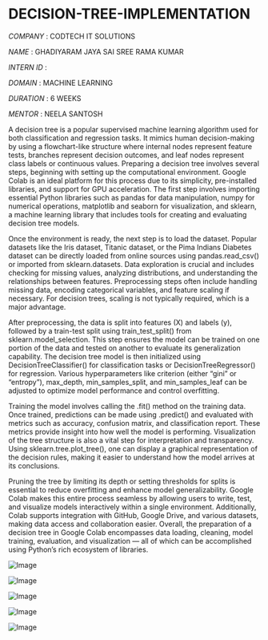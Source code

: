 # DECISION-TREE-IMPLEMENTATION

*COMPANY* : CODTECH IT SOLUTIONS

*NAME* : GHADIYARAM JAYA SAI SREE RAMA KUMAR

*INTERN ID* : 

*DOMAIN* : MACHINE LEARNING

*DURATION* : 6 WEEKS

*MENTOR* : NEELA SANTOSH

A decision tree is a popular supervised machine learning algorithm used for both classification and regression tasks. It mimics human decision-making by using a flowchart-like structure where internal nodes represent feature tests, branches represent decision outcomes, and leaf nodes represent class labels or continuous values. Preparing a decision tree involves several steps, beginning with setting up the computational environment. Google Colab is an ideal platform for this process due to its simplicity, pre-installed libraries, and support for GPU acceleration. The first step involves importing essential Python libraries such as pandas for data manipulation, numpy for numerical operations, matplotlib and seaborn for visualization, and sklearn, a machine learning library that includes tools for creating and evaluating decision tree models.

Once the environment is ready, the next step is to load the dataset. Popular datasets like the Iris dataset, Titanic dataset, or the Pima Indians Diabetes dataset can be directly loaded from online sources using pandas.read_csv() or imported from sklearn.datasets. Data exploration is crucial and includes checking for missing values, analyzing distributions, and understanding the relationships between features. Preprocessing steps often include handling missing data, encoding categorical variables, and feature scaling if necessary. For decision trees, scaling is not typically required, which is a major advantage.

After preprocessing, the data is split into features (X) and labels (y), followed by a train-test split using train_test_split() from sklearn.model_selection. This step ensures the model can be trained on one portion of the data and tested on another to evaluate its generalization capability. The decision tree model is then initialized using DecisionTreeClassifier() for classification tasks or DecisionTreeRegressor() for regression. Various hyperparameters like criterion (either “gini” or “entropy”), max_depth, min_samples_split, and min_samples_leaf can be adjusted to optimize model performance and control overfitting.

Training the model involves calling the .fit() method on the training data. Once trained, predictions can be made using .predict() and evaluated with metrics such as accuracy, confusion matrix, and classification report. These metrics provide insight into how well the model is performing. Visualization of the tree structure is also a vital step for interpretation and transparency. Using sklearn.tree.plot_tree(), one can display a graphical representation of the decision rules, making it easier to understand how the model arrives at its conclusions.

Pruning the tree by limiting its depth or setting thresholds for splits is essential to reduce overfitting and enhance model generalizability. Google Colab makes this entire process seamless by allowing users to write, test, and visualize models interactively within a single environment. Additionally, Colab supports integration with GitHub, Google Drive, and various datasets, making data access and collaboration easier. Overall, the preparation of a decision tree in Google Colab encompasses data loading, cleaning, model training, evaluation, and visualization — all of which can be accomplished using Python’s rich ecosystem of libraries.

![Image](https://github.com/user-attachments/assets/e5ee7e8a-33a9-44cd-977c-75e35eaf5365)

![Image](https://github.com/user-attachments/assets/bb5d7278-a33a-4a29-89d9-d69db41915dc)

![Image](https://github.com/user-attachments/assets/00ce2c19-60da-4f8e-a84f-c4b6969db006)

![Image](https://github.com/user-attachments/assets/5ce92736-e375-44b6-a897-4620d1a037cd)

![Image](https://github.com/user-attachments/assets/69a4b0c3-dd58-4679-a03e-82830e76a916)
